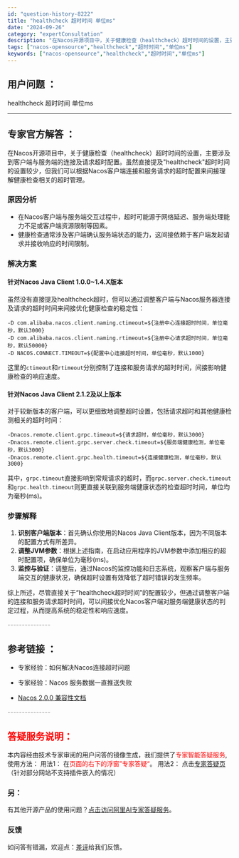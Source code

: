 ```yaml
---
id: "question-history-8222"
title: "healthcheck 超时时间 单位ms"
date: "2024-09-26"
category: "expertConsultation"
description: "在Nacos开源项目中，关于健康检查（healthcheck）超时时间的设置，主要涉及到客户端与服务端的连接及请求超时配置。虽然直接提及healthcheck超时时间的设置较少，但我们可以根据Nacos客户端连接和服务请求的超时配置来间接理解健康检查相关的超时管理。### 原因分析- 在Nacos客"
tags: ["nacos-opensource","healthcheck","超时时间","单位ms"]
keywords: ["nacos-opensource","healthcheck","超时时间","单位ms"]
---
```


## 用户问题 ： 
 healthcheck 超时时间 单位ms  

---------------
## 专家官方解答 ：

在Nacos开源项目中，关于健康检查（healthcheck）超时时间的设置，主要涉及到客户端与服务端的连接及请求超时配置。虽然直接提及"healthcheck"超时时间的设置较少，但我们可以根据Nacos客户端连接和服务请求的超时配置来间接理解健康检查相关的超时管理。

### 原因分析
- 在Nacos客户端与服务端交互过程中，超时可能源于网络延迟、服务端处理能力不足或客户端资源限制等因素。
- 健康检查通常涉及客户端确认服务端状态的能力，这间接依赖于客户端发起请求并接收响应的时间限制。

### 解决方案
#### 针对Nacos Java Client 1.0.0~1.4.X版本
虽然没有直接提及healthcheck超时，但可以通过调整客户端与Nacos服务器连接及请求的超时时间来间接优化健康检查的稳定性：
```shell
-D com.alibaba.nacos.client.naming.ctimeout=${注册中心连接超时时间，单位毫秒，默认3000}
-D com.alibaba.nacos.client.naming.rtimeout=${注册中心请求超时时间，单位毫秒，默认50000}
-D NACOS.CONNECT.TIMEOUT=${配置中心连接超时时间，单位毫秒，默认1000}
```
这里的`ctimeout`和`rtimeout`分别控制了连接和服务请求的超时时间，间接影响健康检查的响应速度。

#### 针对Nacos Java Client 2.1.2及以上版本
对于较新版本的客户端，可以更细致地调整超时设置，包括请求超时和其他健康检测相关的超时时间：
```shell
-Dnacos.remote.client.grpc.timeout=${请求超时，单位毫秒，默认3000}
-Dnacos.remote.client.grpc.server.check.timeout=${服务端健康检测，单位毫秒，默认3000}
-Dnacos.remote.client.grpc.health.timeout=${连接健康检测，单位毫秒，默认3000}
```
其中，`grpc.timeout`直接影响到常规请求的超时，而`grpc.server.check.timeout`和`grpc.health.timeout`则更直接关联到服务端健康状态的检查超时时间，单位均为毫秒(ms)。

### 步骤解释
1. **识别客户端版本**：首先确认你使用的Nacos Java Client版本，因为不同版本的配置方式有所差异。
2. **调整JVM参数**：根据上述指南，在启动应用程序的JVM参数中添加相应的超时配置项，确保单位为毫秒(ms)。
3. **监控与验证**：调整后，通过Nacos的监控功能和日志系统，观察客户端与服务端交互的健康状况，确保超时设置有效降低了超时错误的发生频率。

综上所述，尽管直接关于“healthcheck超时时间”的配置较少，但通过调整客户端的连接和服务请求超时时间，可以间接优化Nacos客户端对服务端健康状态的判定过程，从而提高系统的稳定性和响应速度。


<font color="#949494">---------------</font> 


## 参考链接 ：

* 专家经验：如何解决Nacos连接超时问题 
 
 * 专家经验：Nacos 服务数据一直推送失败 
 
 * [Nacos 2.0.0 兼容性文档](https://nacos.io/docs/latest/upgrading/200-compatibility)


 <font color="#949494">---------------</font> 
 


## <font color="#FF0000">答疑服务说明：</font> 

本内容经由技术专家审阅的用户问答的镜像生成，我们提供了<font color="#FF0000">专家智能答疑服务</font>,使用方法：
用法1： 在<font color="#FF0000">页面的右下的浮窗”专家答疑“</font>。
用法2： 点击[专家答疑页](https://answer.opensource.alibaba.com/docs/intro)（针对部分网站不支持插件嵌入的情况）
### 另：


有其他开源产品的使用问题？[点击访问阿里AI专家答疑服务](https://answer.opensource.alibaba.com/docs/intro)。
### 反馈
如问答有错漏，欢迎点：[差评](https://ai.nacos.io/user/feedbackByEnhancerGradePOJOID?enhancerGradePOJOId=13577)给我们反馈。
